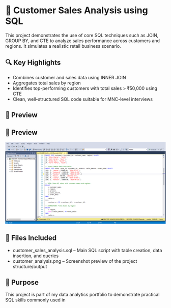 # 🧾 Customer Sales Analysis using SQL

This project demonstrates the use of core SQL techniques such as JOIN, GROUP BY, and CTE to analyze sales performance across customers and regions. It simulates a realistic retail business scenario.

## 🔍 Key Highlights

- Combines customer and sales data using INNER JOIN
- Aggregates total sales by region
- Identifies top-performing customers with total sales > ₹50,000 using CTE
- Clean, well-structured SQL code suitable for MNC-level interviews

## 📸 Preview

## 📸 Preview

![Customer Analysis Preview](CUSTOMER%20ANALYSIS%20PREVIEW.png)

## 📁 Files Included

- customer_sales_analysis.sql – Main SQL script with table creation, data insertion, and queries
- customer_analysis.png – Screenshot preview of the project structure/output

## 🎯 Purpose

This project is part of my data analytics portfolio to demonstrate practical SQL skills commonly used in
